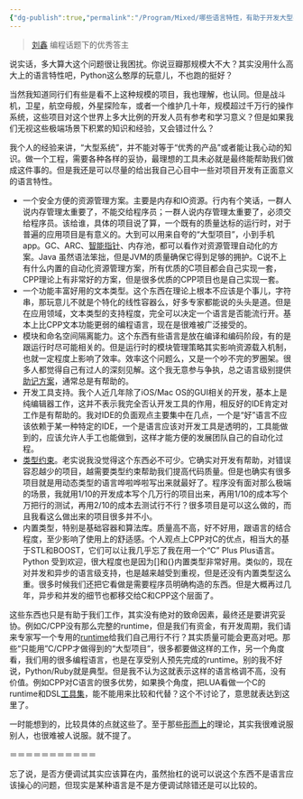 ```yaml
---
{"dg-publish":true,"permalink":"/Program/Mixed/哪些语言特性，有助于开发大型系统/","noteIcon":""}
---
```



> [刘鑫](//www.zhihu.com/people/marsliu)
> 编程话题下的优秀答主





说实话，多大算大这个问题很让我困扰。你说豆瓣那规模大不大？其实没用什么高大上的语言特性吧，Python这么憨厚的玩意儿，不也跑的挺好？

当然我知道同行们有些是看不上这种规模的项目，我也理解，也认同。但是战斗机，卫星，航空母舰，外星探险车，或者一个维护几十年，规模超过千万行的操作系统，这些项目对这个世界上多大比例的开发人员有参考和学习意义？但是如果我们无视这些极端场景下积累的知识和经验，又会错过什么？

我个人的经验来讲，“大型系统”，并不能对等于“优秀的产品”或者能让我心动的知识。做一个工程，需要各种各样的妥协，最理想的工具未必就是最终能帮助我们做成这件事的。但是我还是可以尽量的给出我自己心目中一些对项目开发有正面意义的语言特性。

*   一个安全方便的资源管理方案。主要是内存和IO资源。行内有个笑话，一群人说内存管理太重要了，不能交给程序员；一群人说内存管理太重要了，必须交给程序员。该给谁，具体的项目说了算，一个既有的质量达标的运行时，对于普遍的应用项目是有意义的。大到可以用来自夸的“大型项目”，小到手机app。GC、ARC、[智能指针](https://www.zhihu.com/search?q=%E6%99%BA%E8%83%BD%E6%8C%87%E9%92%88&search_source=Entity&hybrid_search_source=Entity&hybrid_search_extra=%7B%22sourceType%22%3A%22answer%22%2C%22sourceId%22%3A19415526%7D)、内存池，都可以看作对资源管理自动化的方案。Java 虽然语法笨拙，但是JVM的质量确保它得到足够的拥护。C说不上有什么内置的自动化资源管理方案，所有优质的C项目都会自己实现一套，CPP理论上有非常好的方案，但是很多优质的CPP项目也是自己实现一套。
*   一个功能丰富好用的文本类型。这个东西在理论上根本不应该是个事儿，字符串，那玩意儿不就是个特化的线性容器么，好多专家都能说的头头是道。但是在应用领域，文本类型的支持程度，完全可以决定一个语言是否能流行开。基本上比CPP文本功能更弱的编程语言，现在是很难被广泛接受的。
*   模块和命名空间隔离能力。这个东西有些语言是放在编译和编码阶段，有的是跟运行时尽可能相关的。但是运行时的模块管理策略其实影响资源载入机制，也就一定程度上影响了效率。效率这个问题么，又是一个吵不完的罗圈架。很多人都觉得自己有过人的深刻见解。这个我无意参与争执，总之语言级别提供[助记方案](https://www.zhihu.com/search?q=%E5%8A%A9%E8%AE%B0%E6%96%B9%E6%A1%88&search_source=Entity&hybrid_search_source=Entity&hybrid_search_extra=%7B%22sourceType%22%3A%22answer%22%2C%22sourceId%22%3A19415526%7D)，通常总是有帮助的。
*   开发工具支持。我个人近几年除了iOS/Mac OS的GUI相关的开发，基本上是纯编辑器工作，这并不表示我完全否认开发工具的作用，相反好的IDE肯定对工作是有帮助的。我对IDE的负面观点主要集中在几点，一个是“好”语言不应该依赖于某一种特定的IDE，一个是语言应该对开发工具是透明的，工具能做到的，应该允许人手工也能做到，这样才能方便的发展团队自己的自动化过程。
*   [类型约束](https://www.zhihu.com/search?q=%E7%B1%BB%E5%9E%8B%E7%BA%A6%E6%9D%9F&search_source=Entity&hybrid_search_source=Entity&hybrid_search_extra=%7B%22sourceType%22%3A%22answer%22%2C%22sourceId%22%3A19415526%7D)。老实说我没觉得这个东西必不可少。它确实对开发有帮助，对错误容忍越少的项目，越需要类型约束帮助我们提高代码质量。但是也确实有很多项目就是用动态类型的语言哗啦哗啦写出来就最好了。程序没有面对那么极端的场景，我就用1/10的开发成本写个几万行的项目出来，再用1/10的成本写个万把行的测试，再用2/10的成本去测试行不行？很多项目是可以这么做的，而且我看这么做出来的项目很多并不小。
*   内置类型，特别是基础容器和算法库。质量高不高，好不好用，跟语言的结合程度，至少影响了使用上的舒适感。个人观点上CPP对C的优点，相当大的基于STL和BOOST，它们可以让我几乎忘了我在用一个“C” Plus Plus语言。Python 受到欢迎，很大程度也是因为\[\]和{}内置类型非常好用。类似的，现在对并发和异步的语言级支持，也是越来越受到重视，但是还没有内置类型这么重。很多时候我们还把它看做是需要程序员明确构造的东西。但是大概再过几年，异步和并发的细节也都移交给C和CPP这个层面了。

这些东西也只是有助于我们工作，其实没有绝对的致命因素，最终还是要讲究妥协。例如C/CPP没有那么完整的runtime，但是我们有资金，有开发周期，我们请来专家写一个专用的[runtime](https://www.zhihu.com/search?q=runtime&search_source=Entity&hybrid_search_source=Entity&hybrid_search_extra=%7B%22sourceType%22%3A%22answer%22%2C%22sourceId%22%3A19415526%7D)给我们自己用行不行？其实质量可能会更高对吧。那些“只能用”C/CPP才做得到的“大型项目”，很多都要做这样的工作，另一个角度看，我们用的很多编程语言，也是在享受别人预先完成的runtime。别的我不好说，Python/Ruby就是典型。但是我不认为这就表示这样的语言格调不高，没有价值。例如CPP对C语言的很多优势，如果换个角度，把LUA看做一个C的runtime和DSL[工具集](https://www.zhihu.com/search?q=%E5%B7%A5%E5%85%B7%E9%9B%86&search_source=Entity&hybrid_search_source=Entity&hybrid_search_extra=%7B%22sourceType%22%3A%22answer%22%2C%22sourceId%22%3A19415526%7D)，能不能用来比较和代替？这个不讨论了，意思就表达到这里了。

一时能想到的，比较具体的点就这些了。至于那些[形而上](https://www.zhihu.com/search?q=%E5%BD%A2%E8%80%8C%E4%B8%8A&search_source=Entity&hybrid_search_source=Entity&hybrid_search_extra=%7B%22sourceType%22%3A%22answer%22%2C%22sourceId%22%3A19415526%7D)的理论，其实我很难说服别人，也很难被人说服。就不提了。

＝＝＝＝＝＝＝＝＝＝＝

忘了说，是否方便调试其实应该算在内，虽然抬杠的说可以说这个东西不是语言应该操心的问题，但现实是某种语言是不是方便调试除错还是可以比较的。
